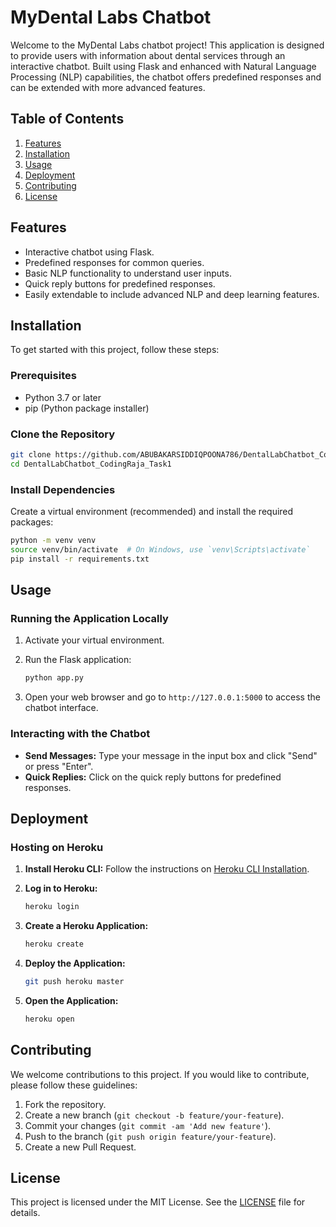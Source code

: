 # MyDental Labs Chatbot

Welcome to the MyDental Labs chatbot project! This application is designed to provide users with information about dental services through an interactive chatbot. Built using Flask and enhanced with Natural Language Processing (NLP) capabilities, the chatbot offers predefined responses and can be extended with more advanced features.

## Table of Contents

1. [Features](#features)
2. [Installation](#installation)
3. [Usage](#usage)
4. [Deployment](#deployment)
5. [Contributing](#contributing)
6. [License](#license)

## Features

- Interactive chatbot using Flask.
- Predefined responses for common queries.
- Basic NLP functionality to understand user inputs.
- Quick reply buttons for predefined responses.
- Easily extendable to include advanced NLP and deep learning features.

## Installation

To get started with this project, follow these steps:

### Prerequisites

- Python 3.7 or later
- pip (Python package installer)

### Clone the Repository

```bash
git clone https://github.com/ABUBAKARSIDDIQPOONA786/DentalLabChatbot_CodingRaja_Task1.git
cd DentalLabChatbot_CodingRaja_Task1
```

### Install Dependencies

Create a virtual environment (recommended) and install the required packages:

```bash
python -m venv venv
source venv/bin/activate  # On Windows, use `venv\Scripts\activate`
pip install -r requirements.txt
```

## Usage

### Running the Application Locally

1. Activate your virtual environment.
2. Run the Flask application:

    ```bash
    python app.py
    ```

3. Open your web browser and go to `http://127.0.0.1:5000` to access the chatbot interface.

### Interacting with the Chatbot

- **Send Messages:** Type your message in the input box and click "Send" or press "Enter".
- **Quick Replies:** Click on the quick reply buttons for predefined responses.

## Deployment

### Hosting on Heroku

1. **Install Heroku CLI:**
   Follow the instructions on [Heroku CLI Installation](https://devcenter.heroku.com/articles/heroku-cli).

2. **Log in to Heroku:**

    ```bash
    heroku login
    ```

3. **Create a Heroku Application:**

    ```bash
    heroku create
    ```

4. **Deploy the Application:**

    ```bash
    git push heroku master
    ```

5. **Open the Application:**

    ```bash
    heroku open
    ```

## Contributing

We welcome contributions to this project. If you would like to contribute, please follow these guidelines:

1. Fork the repository.
2. Create a new branch (`git checkout -b feature/your-feature`).
3. Commit your changes (`git commit -am 'Add new feature'`).
4. Push to the branch (`git push origin feature/your-feature`).
5. Create a new Pull Request.

## License

This project is licensed under the MIT License. See the [LICENSE](License) file for details.
